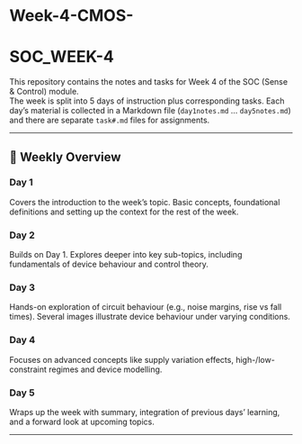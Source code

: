 # Week-4-CMOS-

# SOC_WEEK-4

This repository contains the notes and tasks for Week 4 of the SOC (Sense & Control) module.  
The week is split into 5 days of instruction plus corresponding tasks. Each day’s material is collected in a Markdown file (`day1notes.md` … `day5notes.md`) and there are separate `task#.md` files for assignments.

---

## 📅 Weekly Overview

### Day 1  
Covers the introduction to the week’s topic. Basic concepts, foundational definitions and setting up the context for the rest of the week.

### Day 2  
Builds on Day 1. Explores deeper into key sub-topics, including fundamentals of device behaviour and control theory.

### Day 3  
Hands-on exploration of circuit behaviour (e.g., noise margins, rise vs fall times). Several images illustrate device behaviour under varying conditions.

### Day 4  
Focuses on advanced concepts like supply variation effects, high-/low-constraint regimes and device modelling.

### Day 5  
Wraps up the week with summary, integration of previous days’ learning, and a forward look at upcoming topics.

---

